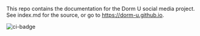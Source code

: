 This repo contains the documentation for the Dorm U social media project. See index.md for the source, or go to https://dorm-u.github.io.

![ci-badge](https://github.com/dorm-u/dorm-u-app/workflows/ci-dorm-u/badge.svg)
